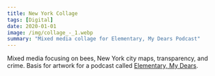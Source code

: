 ```yaml
---
title: New York Collage
tags: [Digital]
date: 2020-01-01
image: /img/collage_-_1.webp
summary: "Mixed media collage for Elementary, My Dears Podcast"
---
```


Mixed media focusing on bees, New York city maps, transparency, and crime. Basis for artwork for a podcast called [Elementary, My Dears](https://podcasters.spotify.com/pod/show/elementarymydears).